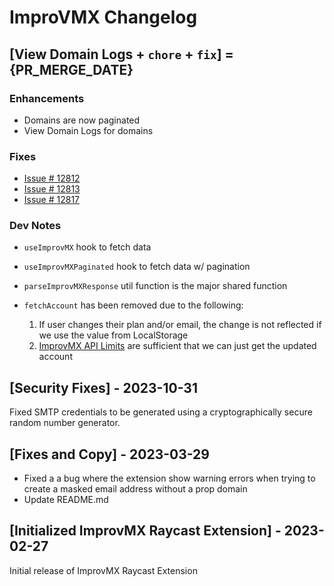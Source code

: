 # ImproVMX Changelog

## [View Domain Logs + `chore` + `fix`] = {PR_MERGE_DATE}

### Enhancements

- Domains are now paginated
- View Domain Logs for domains

### Fixes

- [Issue # 12812](https://github.com/raycast/extensions/issues/12812)
- [Issue # 12813](https://github.com/raycast/extensions/issues/12813)
- [Issue # 12817](https://github.com/raycast/extensions/issues/12817)

### Dev Notes

- `useImprovMX` hook to fetch data
- `useImprovMXPaginated` hook to fetch data w/ pagination
- `parseImprovMXResponse` util function is the major shared function
- `fetchAccount` has been removed due to the following:

    1. If user changes their plan and/or email, the change is not reflected if we use the value from LocalStorage
    2. [ImprovMX API Limits](https://help.improvmx.com/getting-started/improvmx-api-rate-limits) are sufficient that we can just get the updated account

## [Security Fixes] - 2023-10-31

Fixed SMTP credentials to be generated using a cryptographically secure random number generator.

## [Fixes and Copy] - 2023-03-29

- Fixed a a bug where the extension show warning errors when trying to create a masked email address without a prop domain
- Update README.md

## [Initialized ImprovMX Raycast Extension] - 2023-02-27

Initial release of ImprovMX Raycast Extension
